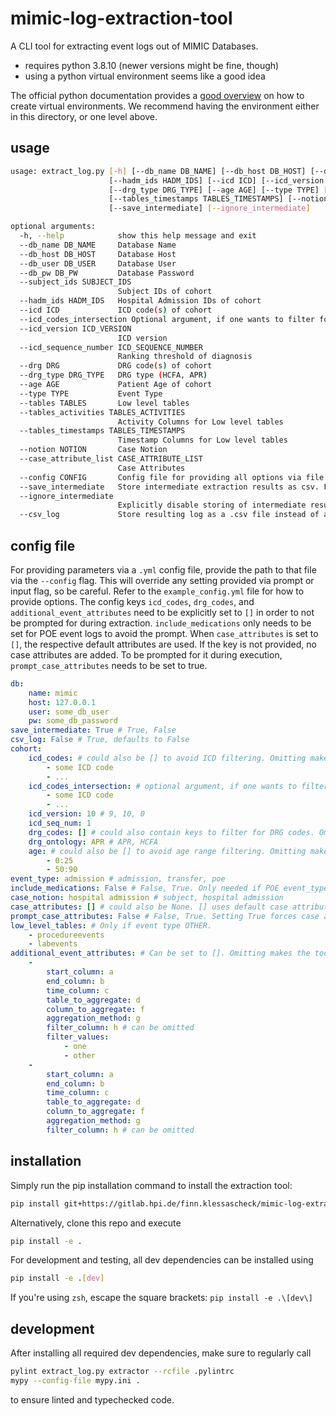 # mimic-log-extraction-tool

A CLI tool for extracting event logs out of MIMIC Databases.

- requires python 3.8.10 (newer versions might be fine, though)
- using a python virtual environment seems like a good idea

The official python documentation provides a [good overview](https://docs.python.org/3/library/venv.html) on how to create virtual environments. We recommend having the environment either in this directory, or one level above.

## usage

```bash
usage: extract_log.py [-h] [--db_name DB_NAME] [--db_host DB_HOST] [--db_user DB_USER] [--db_pw DB_PW] [--subject_ids SUBJECT_IDS]
                      [--hadm_ids HADM_IDS] [--icd ICD] [--icd_version ICD_VERSION] [--icd_sequence_number ICD_SEQUENCE_NUMBER] [--drg DRG]
                      [--drg_type DRG_TYPE] [--age AGE] [--type TYPE] [--tables TABLES] [--tables_activities TABLES_ACTIVITIES]
                      [--tables_timestamps TABLES_TIMESTAMPS] [--notion NOTION] [--case_attribute_list CASE_ATTRIBUTE_LIST] [--config CONFIG]
                      [--save_intermediate] [--ignore_intermediate]

optional arguments:
  -h, --help            show this help message and exit
  --db_name DB_NAME     Database Name
  --db_host DB_HOST     Database Host
  --db_user DB_USER     Database User
  --db_pw DB_PW         Database Password
  --subject_ids SUBJECT_IDS
                        Subject IDs of cohort
  --hadm_ids HADM_IDS   Hospital Admission IDs of cohort
  --icd ICD             ICD code(s) of cohort
  --icd_codes_intersection Optional argument, if one wants to filter for disease combinations, such that patients have to have an icd code from icd_codes and from icd_codes_intersection
  --icd_version ICD_VERSION
                        ICD version
  --icd_sequence_number ICD_SEQUENCE_NUMBER
                        Ranking threshold of diagnosis
  --drg DRG             DRG code(s) of cohort
  --drg_type DRG_TYPE   DRG type (HCFA, APR)
  --age AGE             Patient Age of cohort
  --type TYPE           Event Type
  --tables TABLES       Low level tables
  --tables_activities TABLES_ACTIVITIES
                        Activity Columns for Low level tables
  --tables_timestamps TABLES_TIMESTAMPS
                        Timestamp Columns for Low level tables
  --notion NOTION       Case Notion
  --case_attribute_list CASE_ATTRIBUTE_LIST
                        Case Attributes
  --config CONFIG       Config file for providing all options via file
  --save_intermediate   Store intermediate extraction results as csv. For debugging purposes.
  --ignore_intermediate
                        Explicitly disable storing of intermediate results.
  --csv_log             Store resulting log as a .csv file instead of as an .xes event log
```

## config file

For providing parameters via a `.yml` config file, provide the path to that file via the `--config` flag.
This will override any setting provided via prompt or input flag, so be careful. Refer to the `example_config.yml` file for how to provide options. The config keys `icd_codes`, `drg_codes`, and `additional_event_attributes` need to be explicitly set to `[]` in order to not be prompted for during extraction. `include_medications` only needs to be set for POE event logs to avoid the prompt. When `case_attributes` is set to `[]`, the respective default attributes are used. If the key is not provided, no case attributes are added. To be prompted for it during execution, `prompt_case_attributes` needs to be set to true.

```yaml
db:
    name: mimic
    host: 127.0.0.1
    user: some_db_user
    pw: some_db_password
save_intermediate: True # True, False
csv_log: False # True, defaults to False
cohort:
    icd_codes: # could also be [] to avoid ICD filtering. Omitting makes the tool prompt for input.
        - some ICD code
        - ...
    icd_codes_intersection: # optional argument, if one wants to filter for disease combinations, such that patients have to have an icd code from icd_codes and from icd_codes_intersection
        - some ICD code
        - ...   
    icd_version: 10 # 9, 10, 0
    icd_seq_num: 1
    drg_codes: [] # could also contain keys to filter for DRG codes. Omitting makes the tool prompt for input. 
    drg_ontology: APR # APR, HCFA
    age: # could also be [] to avoid age range filtering. Omitting makes the tool prompt for input.
        - 0:25
        - 50:90
event_type: admission # admission, transfer, poe
include_medications: False # False, True. Only needed if POE event_type
case_notion: hospital admission # subject, hospital admission
case_attributes: [] # could also be None. [] uses default case attributes for case notion.
prompt_case_attributes: False # False, True. Setting True forces case attributes to be determined if not provided
low_level_tables: # Only if event type OTHER.
    - procedureevents
    - labevents
additional_event_attributes: # Can be set to []. Omitting makes the tool prompt for input
    - 
        start_column: a
        end_column: b
        time_column: c
        table_to_aggregate: d
        column_to_aggregate: f
        aggregation_method: g
        filter_column: h # can be omitted
        filter_values:
            - one
            - other
    -
        start_column: a
        end_column: b
        time_column: c
        table_to_aggregate: d
        column_to_aggregate: f
        aggregation_method: g
        filter_column: h # can be omitted
```

## installation

Simply run the pip installation command to install the extraction tool:

```bash
pip install git+https://gitlab.hpi.de/finn.klessascheck/mimic-log-extraction-tool
```

Alternatively, clone this repo and execute

```bash
pip install -e .
```

For development and testing, all dev dependencies can be installed using

```bash
pip install -e .[dev]
```

If you're using `zsh`, escape the square brackets: `pip install -e .\[dev\]`

## development

After installing all required dev dependencies, make sure to regularly call

```bash
pylint extract_log.py extractor --rcfile .pylintrc
mypy --config-file mypy.ini .
```

to ensure linted and typechecked code.
